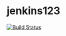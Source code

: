# jenkins123
[![Build Status](http://4.240.65.75:8080/buildStatus/icon?job=jenkins123)](http://4.240.65.75:8080/job/jenkins123/)

